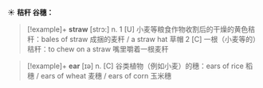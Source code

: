 ☀ <span class="category">**秸秆 谷穗：**</span>
>[!example]+ <span class="vocabulary">**straw**</span> [strɔ:] 
> <span class="definition">n. 1 [U] 小麦等粮食作物收割后的干燥的黄色秸秆：</span>bales of straw 成捆的麦秆 / a straw hat 草帽 <span class="definition">2 [C] 一根（小麦等的）秸秆：</span>to chew on a straw 嘴里嚼着一根麦秆

>[!example]+ <span class="vocabulary">**ear**</span> [ɪə] 
> <span class="definition">n. [C] 谷类植物（例如小麦）的穗：</span>ears of rice 稻穗 / ears of wheat 麦穗 / ears of corn 玉米穗
